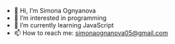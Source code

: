 - 👋 Hi, I’m Simona Ognyanova
- 👀 I’m interested in programming
- 🌱 I’m currently learning JavaScript
- 📫 How to reach me: simonaognanova05@gmail.com

<!---
Simonaognyanova05/Simonaognyanova05 is a ✨ special ✨ repository because its `README.md` (this file) appears on your GitHub profile.
You can click the Preview link to take a look at your changes.
--->
